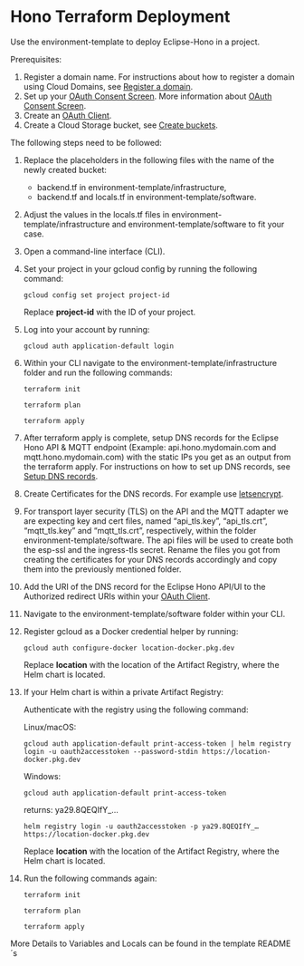 # Hono Terraform Deployment

Use the environment-template to deploy Eclipse-Hono in a project.

Prerequisites:
1. Register a domain name. For instructions about how to register a domain using Cloud Domains, see [Register a domain](https://cloud.google.com/dns/docs/tutorials/create-domain-tutorial).
2. Set up your [OAuth Consent Screen](https://console.cloud.google.com/apis/credentials/consent). More information about [OAuth Consent Screen](https://support.google.com/cloud/answer/10311615?hl=en&ref_topic=3473162&sjid=5743182626460156348-EU).
3. Create an [OAuth Client](https://console.cloud.google.com/apis/credentials).
4. Create a Cloud Storage bucket, see [Create buckets](https://cloud.google.com/storage/docs/creating-buckets).


The following steps need to be followed:

1. Replace the placeholders in the following files with the name of the newly created bucket:
    * backend.tf in environment-template/infrastructure,
    * backend.tf and locals.tf in environment-template/software.
2. Adjust the values in the locals.tf files in environment-template/infrastructure and environment-template/software to fit your case.
3. Open a command-line interface (CLI).
4. Set your project in your gcloud config by running the following command:
    ```
    gcloud config set project project-id
    ```
    Replace <b>project-id</b> with the ID of your project.
5. Log into your account by running:
    ```
    gcloud auth application-default login
    ```
6. Within your CLI navigate to the environment-template/infrastructure folder and run the following commands:
    ```
    terraform init
    ```
    ```
    terraform plan
    ```
    ```
    terraform apply
    ```
7. After terraform apply is complete, setup DNS records for the Eclipse Hono API & MQTT endpoint (Example: api.hono.mydomain.com and mqtt.hono.mydomain.com) with the static IPs you get as an output from the terraform apply. For instructions on how to set up DNS records, see [Setup DNS records](https://cloud.google.com/dns/docs/set-up-dns-records-domain-name).
8. Create Certificates for the DNS records. For example use [letsencrypt](https://letsencrypt.org/).
9. For transport layer security (TLS) on the API and the MQTT adapter we are expecting key and cert files, named “api_tls.key”, “api_tls.crt”, “mqtt_tls.key” and “mqtt_tls.crt”, respectively, within the folder environment-template/software. The api files will be used to create both the esp-ssl and the ingress-tls secret. Rename the files you got from creating the certificates for your DNS records accordingly and copy them into the previously mentioned folder.
10. Add the URI of the DNS record for the Eclipse Hono API/UI to the Authorized redirect URIs within your [OAuth Client](https://console.cloud.google.com/apis/credentials).
11. Navigate to the environment-template/software folder within your CLI.
12. Register gcloud as a Docker credential helper by running:
    ```
    gcloud auth configure-docker location-docker.pkg.dev
    ```
    Replace <b>location</b> with the location of the Artifact Registry, where the Helm chart is located.
13. If your Helm chart is within a private Artifact Registry:

    Authenticate with the registry using the following command:

    Linux/macOS:
    ```
    gcloud auth application-default print-access-token | helm registry login -u oauth2accesstoken --password-stdin https://location-docker.pkg.dev
    ```
    Windows:
    ```
    gcloud auth application-default print-access-token
    ```
    returns: ya29.8QEQIfY_...
    ```
    helm registry login -u oauth2accesstoken -p ya29.8QEQIfY_… https://location-docker.pkg.dev
    ```
    
    Replace <b>location</b> with the location of the Artifact Registry, where the Helm chart is located.
14. Run the following commands again:
    ```
    terraform init
    ```
    ```
    terraform plan
    ```
    ```
    terraform apply
    ```


More Details to Variables and Locals can be found in the template README´s
